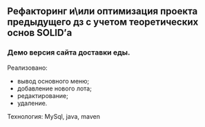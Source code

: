 ## Рефакторинг и\или оптимизация проекта предыдущего дз с учетом теоретических основ SOLID’а

### Демо версия сайта доставки еды.
Реализовано: 
+ вывод основного меню;
+ добавление нового лота;
+ редактирование;
+ удаление.

Технология:
MySql, java, maven
